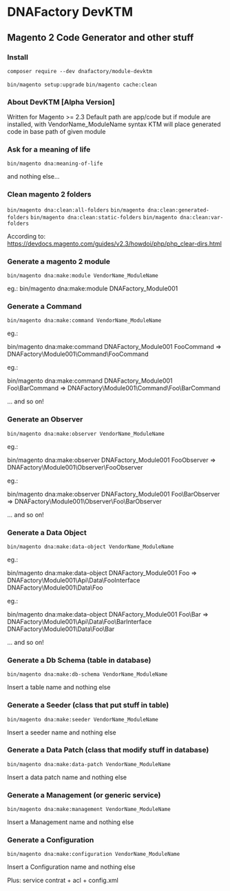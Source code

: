 # DNAFactory DevKTM
## Magento 2 Code Generator and other stuff

### Install

`composer require --dev dnafactory/module-devktm`

`bin/magento setup:upgrade`
`bin/magento cache:clean`

### About DevKTM [Alpha Version]

Written for Magento >= 2.3
Default path are app/code but if module are installed, with VendorName_ModuleName syntax KTM will place generated code in base path of given module

### Ask for a meaning of life

`bin/magento dna:meaning-of-life`

and nothing else...

### Clean magento 2 folders

`bin/magento dna:clean:all-folders`
`bin/magento dna:clean:generated-folders`
`bin/magento dna:clean:static-folders`
`bin/magento dna:clean:var-folders`

According to: https://devdocs.magento.com/guides/v2.3/howdoi/php/php_clear-dirs.html

### Generate a magento 2 module

`bin/magento dna:make:module VendorName_ModuleName`

eg.: bin/magento dna:make:module DNAFactory_Module001

### Generate a Command

`bin/magento dna:make:command VendorName_ModuleName`

eg.: 

bin/magento dna:make:command DNAFactory_Module001
FooCommand => DNAFactory\Module001\Command\FooCommand

eg.: 

bin/magento dna:make:command DNAFactory_Module001
Foo\BarCommand => DNAFactory\Module001\Command\Foo\BarCommand

... and so on!

### Generate an Observer

`bin/magento dna:make:observer VendorName_ModuleName`

eg.: 

bin/magento dna:make:observer DNAFactory_Module001
FooObserver => DNAFactory\Module001\Observer\FooObserver

eg.: 

bin/magento dna:make:observer DNAFactory_Module001
Foo\BarObserver => DNAFactory\Module001\Observer\Foo\BarObserver

... and so on!

### Generate a Data Object

`bin/magento dna:make:data-object VendorName_ModuleName`

eg.: 

bin/magento dna:make:data-object DNAFactory_Module001
Foo => DNAFactory\Module001\Api\Data\FooInterface
        DNAFactory\Module001\Data\Foo

eg.: 

bin/magento dna:make:data-object DNAFactory_Module001
Foo\Bar => DNAFactory\Module001\Api\Data\Foo\BarInterface
        DNAFactory\Module001\Data\Foo\Bar

... and so on!

### Generate a Db Schema (table in database)

`bin/magento dna:make:db-schema VendorName_ModuleName`

Insert a table name and nothing else

### Generate a Seeder (class that put stuff in table)

`bin/magento dna:make:seeder VendorName_ModuleName`

Insert a seeder name and nothing else

### Generate a Data Patch (class that modify stuff in database)

`bin/magento dna:make:data-patch VendorName_ModuleName`

Insert a data patch name and nothing else

### Generate a Management (or generic service)

`bin/magento dna:make:management VendorName_ModuleName`

Insert a Management name and nothing else

### Generate a Configuration

`bin/magento dna:make:configuration VendorName_ModuleName`

Insert a Configuration name and nothing else

Plus: service contrat + acl + config.xml
